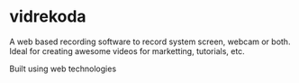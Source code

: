 # vidrekoda

A web based recording software to record system screen, webcam or both. Ideal for creating awesome videos for marketting, tutorials, etc.

Built using web technologies
